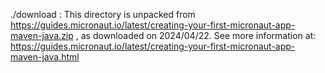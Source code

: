 
./download : This directory is unpacked from https://guides.micronaut.io/latest/creating-your-first-micronaut-app-maven-java.zip , as downloaded on 2024/04/22. See more information at: https://guides.micronaut.io/latest/creating-your-first-micronaut-app-maven-java.html
